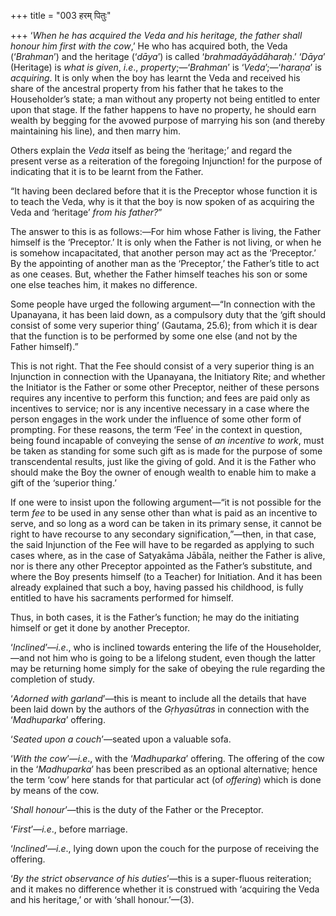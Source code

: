 +++
title = "003 हरम् पितुः"

+++
‘*When he has acquired the Veda and his heritage, the father shall
honour him first with the cow*,’ He who has acquired both, the Veda
(‘*Brahman*’) and the heritage (‘*dāya*’) is called
‘*brahmadāyādāharaḥ*.’ ‘*Dāya*’ (Heritage) is *what is given*, *i.e*.,
*property*;—‘*Brahman*’ is ‘*Veda*’;—‘*haraṇa*’ is *acquiring*. It is
only when the boy has learnt the Veda and received his share of the
ancestral property from his father that he takes to the Householder’s
state; a man without any property not being entitled to enter upon that
stage. If the father happens to have no property, he should earn wealth
by begging for the avowed purpose of marrying his son (and thereby
maintaining his line), and then marry him.

Others explain the *Veda* itself as being the ‘heritage;’ and regard the
present verse as a reiteration of the foregoing Injunction! for the
purpose of indicating that it is to be learnt from the Father.

“It having been declared before that it is the Preceptor whose function
it is to teach the Veda, why is it that the boy is now spoken of as
acquiring the Veda and ‘heritage’ *from his father?*”

The answer to this is as follows:—For him whose Father is living, the
Father himself is the ‘Preceptor.’ It is only when the Father is not
living, or when he is somehow incapacitated, that another person may act
as the ‘Preceptor.’ By the appointing of another man as the ‘Preceptor,’
the Father’s title to act as one ceases. But, whether the Father himself
teaches his son or some one else teaches him, it makes no difference.

Some people have urged the following argument—“In connection with the
Upanayana, it has been laid down, as a compulsory duty that the ‘gift
should consist of some very superior thing’ (Gautama, 25.6); from which
it is dear that the function is to be performed by some one else (and
not by the Father himself).”

This is not right. That the Fee should consist of a very superior thing
is an Injunction in connection with the Upanayana, the Initiatory Rite;
and whether the Initiator is the Father or some other Preceptor, neither
of these persons requires any incentive to perform this function; and
fees are paid only as incentives to service; nor is any incentive
necessary in a case where the person engages in the work under the
influence of some other form of prompting. For these reasons, the term
‘Fee’ in the context in question, being found incapable of conveying the
sense of *an incentive to work*, must be taken as standing for some such
gift as is made for the purpose of some transcendental results, just
like the giving of gold. And it is the Father who should make the Boy
the owner of enough wealth to enable him to make a gift of the ‘superior
thing.’

If one were to insist upon the following argument—“it is not possible
for the term *fee* to be used in any sense other than what is paid as an
incentive to serve, and so long as a word can be taken in its primary
sense, it cannot be right to have recourse to any secondary
signification,”—then, in that case, the said Injunction of the Fee will
have to be regarded as applying to such cases where, as in the case of
Satyakāma Jābāla, neither the Father is alive, nor is there any other
Preceptor appointed as the Father’s substitute, and where the Boy
presents himself (to a Teacher) for Initiation. And it has been already
explained that such a boy, having passed his childhood, is fully
entitled to have his sacraments performed for himself.

Thus, in both cases, it is the Father’s function; he may do the
initiating himself or get it done by another Preceptor.

‘*Inclined*’—*i.e*., who is inclined towards entering the life of the
Householder,—and not him who is going to be a lifelong student, even
though the latter may be returning home simply for the sake of obeying
the rule regarding the completion of study.

‘*Adorned with garland*’—this is meant to include all the details that
have been laid down by the authors of the *Gṛhyasūtras* in connection
with the ‘*Madhuparka*’ offering.

‘*Seated upon a couch*’—seated upon a valuable sofa.

‘*With the cow*’—*i.e*., with the ‘*Madhuparka*’ offering. The offering
of the cow in the ‘*Madhuparka*’ has been prescribed as an optional
alternative; hence the term ‘cow’ here stands for that particular act
(of *offering*) which is done by means of the cow.

‘*Shall honour*’—this is the duty of the Father or the Preceptor.

‘*First*’—*i.e*., before marriage.

‘*Inclined*’—*i.e*., lying down upon the couch for the purpose of
receiving the offering.

‘*By* *the strict* *observance of his duties*’—this is a super-fluous
reiteration; and it makes no difference whether it is construed with
‘acquiring the Veda and his heritage,’ or with ‘shall honour.’—(3).


